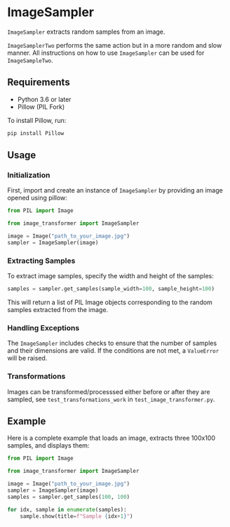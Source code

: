 ﻿# ImageSampler

`ImageSampler` extracts random samples from an image.

`ImageSamplerTwo` performs the same action but in a more random and slow manner. All instructions on how to use 
`ImageSampler` can be used for `ImageSampleTwo`.



## Requirements

- Python 3.6 or later
- Pillow (PIL Fork)

To install Pillow, run:

```bash
pip install Pillow
```

## Usage

### Initialization

First, import and create an instance of `ImageSampler` by providing an image opened using pillow:

```python
from PIL import Image

from image_transformer import ImageSampler

image = Image("path_to_your_image.jpg")
sampler = ImageSampler(image)
```

### Extracting Samples

To extract image samples, specify the width and height of the samples:

```python
samples = sampler.get_samples(sample_width=100, sample_height=100)
```

This will return a list of PIL Image objects corresponding to the random samples extracted from the image.

### Handling Exceptions

The `ImageSampler` includes checks to ensure that the number of samples and their dimensions are valid. If the 
conditions are not met, a `ValueError` will be raised.

### Transformations

Images can be transformed/processsed either before or after they are sampled, see `test_transformations_work` in 
`test_image_transformer.py`.

## Example

Here is a complete example that loads an image, extracts three 100x100 samples, and displays them:

```python
from PIL import Image

from image_transformer import ImageSampler

image = Image("path_to_your_image.jpg")
sampler = ImageSampler(image)
samples = sampler.get_samples(100, 100)

for idx, sample in enumerate(samples):
    sample.show(title=f"Sample {idx+1}")
```